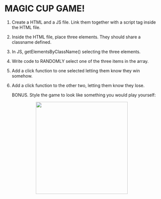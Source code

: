 # MAGIC CUP GAME!

1. Create a HTML and a JS file. Link them together with a script tag inside the HTML file. 

2. Inside the HTML file, place three elements. They should share a classname defined.

3. In JS, getElementsByClassName() selecting the three elements. 

4. Write code to RANDOMLY select one of the three items in the array. 

5. Add a click function to one selected letting them know they win somehow.  

6. Add a click function to the other two, letting them know they lose. 

    BONUS. Style the game to look like something you would play yourself:

<center>
<img src=http://www.winterrowd.com/magiccup/magiccup.png width=300px>
</center>